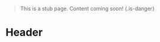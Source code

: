 <!-- TITLE: Basic Mapping -->
<!-- SUBTITLE: A quick summary of Basic Mapping -->

> This is a stub page. Content coming soon!
{.is-danger}
# Header